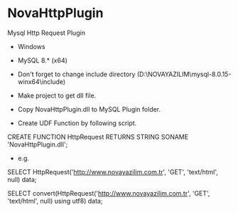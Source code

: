# NovaHttpPlugin
Mysql Http Request Plugin

* Windows
* MySQL 8.* (x64)

* Don't forget to change include directory (D:\NOVAYAZILIM\mysql-8.0.15-winx64\include)

* Make project to get dll file.

* Copy NovaHttpPlugin.dll to MySQL Plugin folder.

* Create UDF Function by following script. 

CREATE FUNCTION HttpRequest RETURNS STRING
  SONAME 'NovaHttpPlugin.dll';

* e.g.

SELECT HttpRequest('http://www.novayazilim.com.tr', 'GET', 'text/html', null) data;

SELECT convert(HttpRequest('http://www.novayazilim.com.tr', 'GET', 'text/html', null) using utf8) data;
